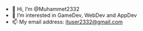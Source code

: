 - 👋 Hi, I’m @Muhammet2332
- 👀 I’m interested in GameDev, WebDev and AppDev
- 📫 My email address: ituser2332@gmail.com

<!---
Muhammet2332/Muhammet2332 is a ✨ special ✨ repository because its `README.md` (this file) appears on your GitHub profile.
You can click the Preview link to take a look at your changes.
--->
